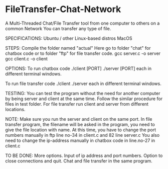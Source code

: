 # FileTransfer-Chat-Network
A Multi-Threaded Chat/File Transfer tool from one computer to others on a common Network 
You can transfer any type of file.

SPECIFICATIONS:
Ubuntu / other Linux-based distros
MacOS

STEPS:
Compile the folder named "actual"
Here go to folder "chat" for chatbox code or to folder "ftp" for file transfer code.
gcc server.c -o server
gcc client.c -o client

OPTIONS:
To run chatbox code
./client [PORT]
./server [PORT]
each in different terminal windows.

To run file transfer code 
./client
./server 
each in different terminal windows.

TESTING:
You can test the program without the need for another computer by being server and client at the same time.
Follow the similar procedure for files in test folder.
For file transfer run client and server from different locations.

NOTE:
Make sure you run the server and client on the same port.
In file transfer program, the filename will be asked in the program, you need to give the file location with name.
At this time, you have to change the port numbers manually in ftp line no-34 in client.c and 82 line server.c
You also need to change the ip-address manually in chatbox code in line.no-27 in client.c 

TO BE DONE:
More options.
Input of ip address and port numbers.
Option to close connections and quit.
Chat and file transfer in the same program.
 
